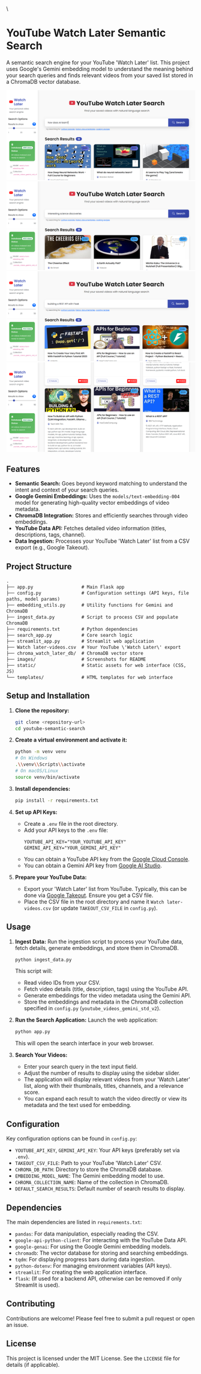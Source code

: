 \

# YouTube Watch Later Semantic Search

A semantic search engine for your YouTube \'Watch Later\' list. This project uses Google\'s Gemini embedding model to understand the meaning behind your search queries and finds relevant videos from your saved list stored in a ChromaDB vector database.

![Search Interface](images/image.png)
![Search Results](images/image-1.png)
![Video Details](images/image-2.png)
![Dark Mode](images/image-3.png)

## Features

-   **Semantic Search:** Goes beyond keyword matching to understand the intent and context of your search queries.
-   **Google Gemini Embeddings:** Uses the `models/text-embedding-004` model for generating high-quality vector embeddings of video metadata.
-   **ChromaDB Integration:** Stores and efficiently searches through video embeddings.
-   **YouTube Data API:** Fetches detailed video information (titles, descriptions, tags, channel).
-   **Data Ingestion:** Processes your YouTube \'Watch Later\' list from a CSV export (e.g., Google Takeout).

## Project Structure

```
.
├── app.py                  # Main Flask app 
├── config.py               # Configuration settings (API keys, file paths, model params)
├── embedding_utils.py      # Utility functions for Gemini and ChromaDB
├── ingest_data.py          # Script to process CSV and populate ChromaDB
├── requirements.txt        # Python dependencies
├── search_app.py           # Core search logic
├── streamlit_app.py        # Streamlit web application
├── Watch later-videos.csv  # Your YouTube \'Watch Later\' export
├── chroma_watch_later_db/  # ChromaDB vector store
├── images/                 # Screenshots for README
├── static/                 # Static assets for web interface (CSS, JS)
└── templates/              # HTML templates for web interface
```

## Setup and Installation

1.  **Clone the repository:**

    ```bash
    git clone <repository-url>
    cd youtube-semantic-search
    ```

2.  **Create a virtual environment and activate it:**

    ```bash
    python -m venv venv
    # On Windows
    .\\venv\\Scripts\\activate
    # On macOS/Linux
    source venv/bin/activate
    ```

3.  **Install dependencies:**

    ```bash
    pip install -r requirements.txt
    ```

4.  **Set up API Keys:**

    -   Create a `.env` file in the root directory.
    -   Add your API keys to the `.env` file:
        ```env
        YOUTUBE_API_KEY="YOUR_YOUTUBE_API_KEY"
        GEMINI_API_KEY="YOUR_GEMINI_API_KEY"
        ```
    -   You can obtain a YouTube API key from the [Google Cloud Console](https://console.cloud.google.com/).
    -   You can obtain a Gemini API key from [Google AI Studio](https://aistudio.google.com/app/apikey).

5.  **Prepare your YouTube Data:**
    -   Export your \'Watch Later\' list from YouTube. Typically, this can be done via [Google Takeout](https://takeout.google.com/). Ensure you get a CSV file.
    -   Place the CSV file in the root directory and name it `Watch later-videos.csv` (or update `TAKEOUT_CSV_FILE` in `config.py`).

## Usage

1.  **Ingest Data:**
    Run the ingestion script to process your YouTube data, fetch details, generate embeddings, and store them in ChromaDB.

    ```bash
    python ingest_data.py
    ```

    This script will:

    -   Read video IDs from your CSV.
    -   Fetch video details (title, description, tags) using the YouTube API.
    -   Generate embeddings for the video metadata using the Gemini API.
    -   Store the embeddings and metadata in the ChromaDB collection specified in `config.py` (`youtube_videos_gemini_std_v2`).

2.  **Run the Search Application:**
    Launch the web application:

    ```bash
    python app.py
    ```

    This will open the search interface in your web browser.

3.  **Search Your Videos:**
    -   Enter your search query in the text input field.
    -   Adjust the number of results to display using the sidebar slider.
    -   The application will display relevant videos from your \'Watch Later\' list, along with their thumbnails, titles, channels, and a relevance score.
    -   You can expand each result to watch the video directly or view its metadata and the text used for embedding.

## Configuration

Key configuration options can be found in `config.py`:

-   `YOUTUBE_API_KEY`, `GEMINI_API_KEY`: Your API keys (preferably set via `.env`).
-   `TAKEOUT_CSV_FILE`: Path to your YouTube \'Watch Later\' CSV.
-   `CHROMA_DB_PATH`: Directory to store the ChromaDB database.
-   `EMBEDDING_MODEL_NAME`: The Gemini embedding model to use.
-   `CHROMA_COLLECTION_NAME`: Name of the collection in ChromaDB.
-   `DEFAULT_SEARCH_RESULTS`: Default number of search results to display.

## Dependencies

The main dependencies are listed in `requirements.txt`:

-   `pandas`: For data manipulation, especially reading the CSV.
-   `google-api-python-client`: For interacting with the YouTube Data API.
-   `google-genai`: For using the Google Gemini embedding models.
-   `chromadb`: The vector database for storing and searching embeddings.
-   `tqdm`: For displaying progress bars during data ingestion.
-   `python-dotenv`: For managing environment variables (API keys).
-   `streamlit`: For creating the web application interface.
-   `flask`: (If used for a backend API, otherwise can be removed if only Streamlit is used).

## Contributing

Contributions are welcome! Please feel free to submit a pull request or open an issue.

## License

This project is licensed under the MIT License. See the `LICENSE` file for details (if applicable).
